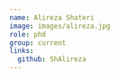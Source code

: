 ```yaml
---
name: Alireza Shateri
image: images/alireza.jpg
role: phd
group: current
links:
  github: ShAlireza
---
```

